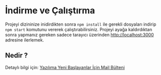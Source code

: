 # İndirme ve Çalıştırma

Projeyi dizininize inidirdikten sonra `npm install` ile gerekli dosyaları indirip `npm start` komutunu vererek çalıştırabilirsiniz. Projeyi ayağa kaldırdıktan sonra yapmanız gereken sadece tarayıcı üzerinden [http://localhost:3000](http://localhost:3000) adresine ilerlemek. 

## Nedir ? 
Detaylı bilgi için: [Yazılıma Yeni Başlayanlar İçin Mail Bülteni](https://www.kisa.link/Otwj)
